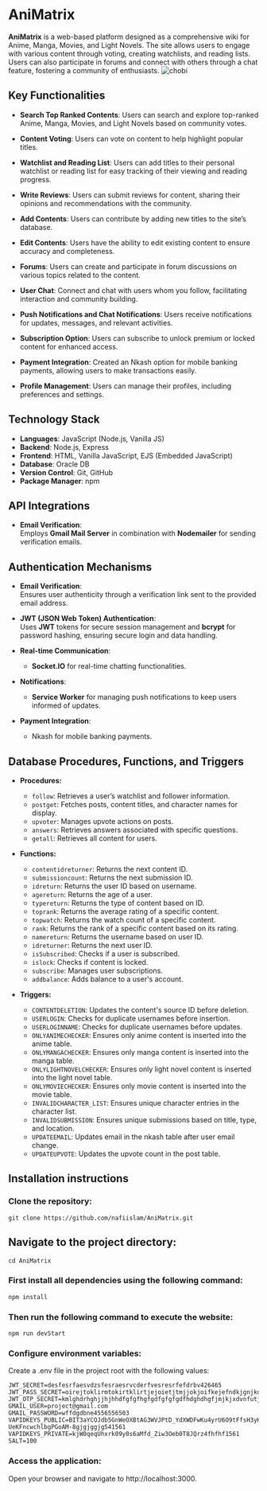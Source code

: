 # AniMatrix
**AniMatrix** is a web-based platform designed as a comprehensive wiki for Anime, Manga, Movies, and Light Novels. The site allows users to engage with various content through voting, creating watchlists, and reading lists. Users can also participate in forums and connect with others through a chat feature, fostering a community of enthusiasts.
![chobi](https://github.com/user-attachments/assets/e81b6eae-0e53-4135-bf3a-048ce9d81fc6)


## Key Functionalities

- **Search Top Ranked Contents**: Users can search and explore top-ranked Anime, Manga, Movies, and Light Novels based on community votes.
- **Content Voting**: Users can vote on content to help highlight popular titles.
- **Watchlist and Reading List**: Users can add titles to their personal watchlist or reading list for easy tracking of their viewing and reading progress.
- **Write Reviews**: Users can submit reviews for content, sharing their opinions and recommendations with the community.
- **Add Contents**: Users can contribute by adding new titles to the site’s database.
- **Edit Contents**: Users have the ability to edit existing content to ensure accuracy and completeness.
- **Forums**: Users can create and participate in forum discussions on various topics related to the content.
- **User Chat**: Connect and chat with users whom you follow, facilitating interaction and community building.
- **Push Notifications and Chat Notifications**: Users receive notifications for updates, messages, and relevant activities.
- **Subscription Option**: Users can subscribe to unlock premium or locked content for enhanced access.
- **Payment Integration**: Created an Nkash option for mobile banking payments, allowing users to make transactions easily.

- **Profile Management**: Users can manage their profiles, including preferences and settings.

## Technology Stack
- **Languages**: JavaScript (Node.js, Vanilla JS)
- **Backend**: Node.js, Express
- **Frontend**: HTML, Vanilla JavaScript, EJS (Embedded JavaScript)
- **Database**: Oracle DB
- **Version Control**: Git, GitHub
- **Package Manager**: npm

## API Integrations
- **Email Verification**:  
  Employs **Gmail Mail Server** in combination with **Nodemailer** for sending verification emails.

## Authentication Mechanisms

- **Email Verification**:  
  Ensures user authenticity through a verification link sent to the provided email address.

- **JWT (JSON Web Token) Authentication**:  
  Uses **JWT** tokens for secure session management and **bcrypt** for password hashing, ensuring secure login and data handling.

- **Real-time Communication**:  
  - **Socket.IO** for real-time chatting functionalities.
  
- **Notifications**:  
  - **Service Worker** for managing push notifications to keep users informed of updates.
  
- **Payment Integration**:  
  - Nkash for mobile banking payments.

## Database Procedures, Functions, and Triggers

* **Procedures:**
    * `follow`: Retrieves a user’s watchlist and follower information.
    * `postget`: Fetches posts, content titles, and character names for display.
    * `upvoter`: Manages upvote actions on posts.
    * `answers`: Retrieves answers associated with specific questions.
    * `getall`: Retrieves all content for users.

* **Functions:**
    * `contentidreturner`: Returns the next content ID.
    * `submissioncount`: Returns the next submission ID.
    * `idreturn`: Returns the user ID based on username.
    * `agereturn`: Returns the age of a user.
    * `typereturn`: Returns the type of content based on ID.
    * `toprank`: Returns the average rating of a specific content.
    * `topwatch`: Returns the watch count of a specific content.
    * `rank`: Returns the rank of a specific content based on its rating.
    * `namereturn`: Returns the username based on user ID.
    * `idreturner`: Returns the next user ID.
    * `isSubscribed`: Checks if a user is subscribed.
    * `islock`: Checks if content is locked.
    * `subscribe`: Manages user subscriptions.
    * `addbalance`: Adds balance to a user's account.

* **Triggers:**
    * `CONTENTDELETION`: Updates the content's source ID before deletion.
    * `USERLOGIN`: Checks for duplicate usernames before insertion.
    * `USERLOGINNAME`: Checks for duplicate usernames before updates.
    * `ONLYANIMECHECKER`: Ensures only anime content is inserted into the anime table.
    * `ONLYMANGACHECKER`: Ensures only manga content is inserted into the manga table.
    * `ONLYLIGHTNOVELCHECKER`: Ensures only light novel content is inserted into the light novel table.
    * `ONLYMOVIECHECKER`: Ensures only movie content is inserted into the movie table.
    * `INVALIDCHARACTER_LIST`: Ensures unique character entries in the character list.
    * `INVALIDSUBMISSION`: Ensures unique submissions based on title, type, and location.
    * `UPDATEEMAIL`: Updates email in the nkash table after user email change.
    * `UPDATEUPVOTE`: Updates the upvote count in the post table.


## Installation instructions
### Clone the repository:
```
git clone https://github.com/nafiislam/AniMatrix.git
```
## Navigate to the project directory:
```
cd AniMatrix
```
### First install all dependencies using the following command:
```
npm install
```

### Then run the following command to execute the website:
```
npm run devStart
```
### Configure environment variables:
Create a .env file in the project root with the following values:

```
JWT_SECRET=desfesrfaesvdzsfesraesrvcderfvesresrfefdrbv426465
JWT_PASS_SECRET=oirejtoklirmtokirtklirtjejoietjtmjjokjoifkejefndkjgnjkdgnkldgtg84641
JWT_OTP_SECRET=kmlghdrhghjjhjhhdfgfgfhgfgdfgfgfgdfhdghdhgfjmjkjxdvnfutjtfjftnftytftfyfthn1562165
GMAIL_USER=project@gmail.com
GMAIL_PASSWORD=wffdgdbne4556556503
VAPIDKEYS_PUBLIC=BIT3aYCOJdb5GnWeOXBtAG3WVJPtD_YdXWDFwKu4yrU6O9tFfsH3yKm1c-UeKFncwchlbgPGoAM-8gjgjggjg541561
VAPIDKEYS_PRIVATE=kjW0qeqUhxrk09y0s6aMfd_Ziw3Oeb0T8JQrz4fhfhf1561
SALT=100
```

### Access the application:
Open your browser and navigate to http://localhost:3000.
